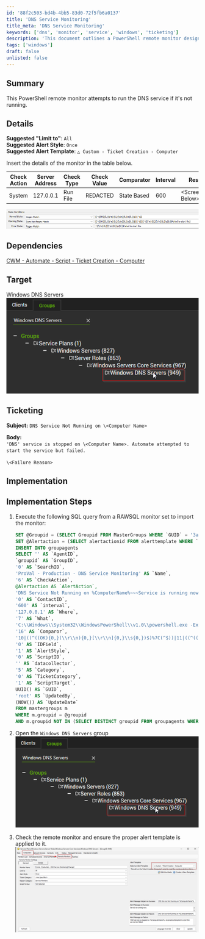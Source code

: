 ```yaml
---
id: '88f2c503-bd4b-4bb5-83d0-72f5fb6a0137'
title: 'DNS Service Monitoring'
title_meta: 'DNS Service Monitoring'
keywords: ['dns', 'monitor', 'service', 'windows', 'ticketing']
description: 'This document outlines a PowerShell remote monitor designed to ensure the DNS service is running on Windows servers. It provides details on alert styles, suggested settings, and ticketing information for when the service is not operational.'
tags: ['windows']
draft: false
unlisted: false
---
```


## Summary

This PowerShell remote monitor attempts to run the DNS service if it's not running.

## Details

**Suggested "Limit to"**: `All`  
**Suggested Alert Style**: `Once`  
**Suggested Alert Template**: `△ Custom - Ticket Creation - Computer `

Insert the details of the monitor in the table below.

| Check Action | Server Address | Check Type | Check Value | Comparator   | Interval | Result                 |
|--------------|----------------|-------------|-------------|--------------|----------|------------------------|
| System       | 127.0.0.1      | Run File    | REDACTED    | State Based  | 600      | \<Screenshot Below\>   |

![Screenshot](../../../static/img/CWM---Automate---Remote-Monitor---DNS-Service-Monitoring/image_1.png)

## Dependencies

[CWM - Automate - Script - Ticket Creation - Computer](<../scripts/Ticket Creation - Computer.md>)

## Target

Windows DNS Servers  
![Target Image](../../../static/img/CWM---Automate---Remote-Monitor---DNS-Service-Monitoring/image_2.png)

## Ticketing

**Subject:** `DNS Service Not Running on \<Computer Name>`  

**Body:**  
`'DNS' service is stopped on \<Computer Name>. Automate attempted to start the service but failed.`  

`\<Failure Reason>`

## Implementation

## Implementation Steps

1. Execute the following SQL query from a RAWSQL monitor set to import the monitor:

   ```sql
   SET @Groupid = (SELECT Groupid FROM MasterGroups WHERE `GUID` = '3ac86a4d-f1fb-11e1-b4ec-1231391d2d19');
   SET @Alertaction = (SELECT alertactionid FROM alerttemplate WHERE `GUID` = 'ee4bc754-faf7-4667-8bba-8d3923c22c3e');
   INSERT INTO groupagents 
   SELECT '' AS `AgentID`,
   `groupid` AS `GroupID`,
   '0' AS `SearchID`,
   'ProVal - Production - DNS Service Monitoring' AS `Name`,
   '6' AS `CheckAction`,
   @Alertaction AS `AlertAction`,
   'DNS Service Not Running on %ComputerName%~~~Service is running now.!!!DNS Service Not Running on %ComputerName%~~~\'DNS\' service is stopped on %ComputerName%. Automate attempted to start the service but failed.' AS `AlertMessage`,
   '0' AS `ContactID`,
   '600' AS `interval`,
   '127.0.0.1' AS `Where`,
   '7' AS `What`,
   'C:\\Windows\\System32\\WindowsPowerShell\\v1.0\\powershell.exe -ExecutionPolicy Bypass -Command "$service = (Get-Service -Name \'DNS\' -ErrorAction SilentlyContinue); if ($Service) { if ($Service.Status -ne \'Running\') { try { Restart-Service -Name \'DNS\' -Force -WarningAction SilentlyContinue -ErrorAction Stop } catch { return \\"Failed to start the \'DNS\' service. Reason: $($Error[0].Exception.Message)\\"; } } }"' AS `DataOut`,
   '16' AS `Comparor`,
   '10|((^((OK){0,}(\\r\\n){0,}[\\r\\n]{0,}\\s{0,})$)%7C(^$))|11|((^((OK){0,}(\\r\\n){0,}[\\r\\n]{0,}\\s{0,})$)%7C(^$))%7C(^((\\r\\n){0,}[\\r\\n]{0,}\\s{0,})Failed to start the)|10|^((\\r\\n){0,}[\\r\\n]{0,}\\s{0,})Failed to start the' AS `DataIn`,
   '0' AS `IDField`,
   '1' AS `AlertStyle`,
   '0' AS `ScriptID`,
   '' AS `datacollector`,
   '5' AS `Category`,
   '0' AS `TicketCategory`,
   '1' AS `ScriptTarget`,
   UUID() AS `GUID`,
   'root' AS `UpdatedBy`,
   (NOW()) AS `UpdateDate`
   FROM mastergroups m
   WHERE m.groupid = @groupid
   AND m.groupid NOT IN (SELECT DISTINCT groupid FROM groupagents WHERE `Name` = 'ProVal - Production - DNS Service Monitoring')
   ```

2. Open the `Windows DNS Servers` group  
   ![Windows DNS Servers](../../../static/img/DNS-Service-Monitoring/image_1.png)

3. Check the remote monitor and ensure the proper alert template is applied to it.  
   ![Check Remote Monitor](../../../static/img/DNS-Service-Monitoring/image_2.png)